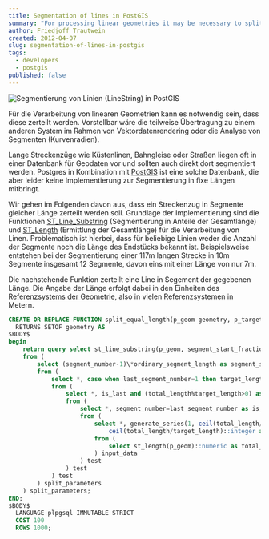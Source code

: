 ```yaml
---
title: Segmentation of lines in PostGIS
summary: "For processing linear geometries it may be necessary to split them."
author: Friedjoff Trautwein
created: 2012-04-07
slug: segmentation-of-lines-in-postgis
tags:
  - developers
  - postgis
published: false
---
```

![Segmentierung von Linien (LineString) in PostGIS](/images/blog/segmentierung-von-linien-in-postgis/segmentierung_0.png)

Für die Verarbeitung von linearen Geometrien kann es notwendig sein, dass diese zerteilt werden. Vorstellbar wäre die teilweise Übertragung zu einem anderen System im Rahmen von Vektordatenrendering oder die Analyse von Segmenten (Kurvenradien).

Lange Streckenzüge wie Küstenlinen, Bahngleise oder Straßen liegen oft in einer Datenbank für Geodaten vor und sollten auch direkt dort segmentiert werden. Postgres in Kombination mit [PostGIS](http://postgis.refractions.net/) ist eine solche Datenbank, die aber leider keine Implementierung zur Segmentierung in fixe Längen mitbringt.

Wir gehen im Folgenden davon aus, dass ein Streckenzug in Segmente gleicher Länge zerteilt werden soll. Grundlage der Implementierung sind die Funktionen [ST_Line_Substring](http://postgis.refractions.net/docs/ST_Line_Substring.html) (Segmentierung in Anteile der Gesamtlänge) und [ST_Length](http://postgis.refractions.net/docs/ST_Length.html) (Ermittlung der Gesamtlänge) für die Verarbeitung von Linen. Problematisch ist hierbei, dass für beliebige Linien weder die Anzahl der Segmente noch die Länge des Endstücks bekannt ist. Beispielsweise entstehen bei der Segmentierung einer 117m langen Strecke in 10m Segmente insgesamt 12 Segmente, davon eins mit einer Länge von nur 7m.

Die nachstehende Funktion zerteilt eine Line in Segement der gegebenen Länge. Die Angabe der Länge erfolgt dabei in den Einheiten des [Referenzsystems der Geometrie](http://www.sharpgis.net/post/2007/05/Spatial-references2c-coordinate-systems2c-projections2c-datums2c-ellipsoids-e28093-confusing.aspx), also in vielen Referenzsystemen in Metern.

```sql
CREATE OR REPLACE FUNCTION split_equal_length(p_geom geometry, p_target_length numeric)  
  RETURNS SETOF geometry AS  
$BODY$  
begin  
    return query select st_line_substring(p_geom, segment_start_fraction, segment_end_fraction)  
    from (  
        select (segment_number-1)\*ordinary_segment_length as segment_start_fraction, case when is_last then 1 else segment_number\*ordinary_segment_length end as segment_end_fraction  
        from (  
            select *, case when last_segment_number=1 then target_length else last_segment_start_fraction/(last_segment_number-1) end as ordinary_segment_length  
            from (  
                select *, is_last and (total_length%target_length>0) as is_short, 1-((total_length-((last_segment_number-1)\*target_length))\*(1/total_length)) as last_segment_start_fraction  
                from (  
                    select *, segment_number=last_segment_number as is_last  
                    from (  
                        select *, generate_series(1, ceil(total_length/target_length)::integer) as segment_number,  
                            ceil(total_length/target_length)::integer as last_segment_number  
                        from (  
                            select st_length(p_geom)::numeric as total_length, p_target_length::numeric as target_length  
                        ) input_data  
                    ) test  
                ) test  
            ) test  
        ) split_parameters  
    ) split_parameters;  
END;  
$BODY$  
  LANGUAGE plpgsql IMMUTABLE STRICT  
  COST 100  
  ROWS 1000;
```
